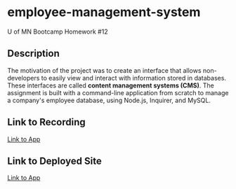 # employee-management-system
U of MN Bootcamp Homework #12

## Description
The motivation of the project was to create an interface that allows non-developers to easily view and interact with information stored in databases. These interfaces are called **content management systems (CMS)**. The assignment is built with a command-line application from scratch to manage a company's employee database, using Node.js, Inquirer, and MySQL.


## Link to Recording

[Link to App](https://watch.screencastify.com/v/U022dpjXyRzdlGdi5RK4)


## Link to Deployed Site

[Link to App](https://github.com/tcrear/employee-management-system)

